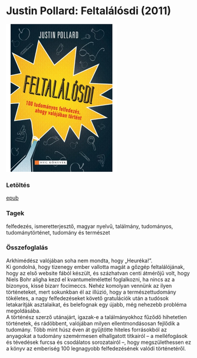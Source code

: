 # <a name="id_1008">Justin Pollard: Feltalálósdi (2011)</a>
<img src="https://github.com/BercziSandor/calibre_lib/raw/main/Justin%20Pollard/Feltalalosdi%20%281008%29/cover.jpg" alt="cover" width="300"/>

### Letöltés
[epub](https://github.com/BercziSandor/calibre_lib/raw/main/Justin%20Pollard/Feltalalosdi%20%281008%29/Feltalalosdi%20-%20Justin%20Pollard.epub)

### Tagek
felfedezés, ismeretterjesztő, magyar nyelvű, találmány, tudományos, tudománytörténet, tudomány és természet

### Összefoglalás
<p class="description">Arkhimédész valójában soha nem mondta, hogy „Heuréka!”.<br>Ki gondolná, hogy tizenegy ember vallotta magát a gőzgép feltalálójának, hogy az első website fából készült, és százhatvan centi átmérőjű volt, hogy Niels Bohr aligha kezd el kvantumelmélettel foglalkozni, ha nincs az a bizonyos, kissé bizarr focimeccs. Nehéz komolyan vennünk az ilyen történeteket, mert sokunkban él az illúzió, hogy a természettudomány tökéletes, a nagy felfedezéseket követő gratulációk után a tudósok letakarítják asztalaikat, és belefognak egy újabb, még nehezebb probléma megoldásába.<br>A történész szerző utánajárt, igazak-e a találmányokhoz fűződő hihetetlen történetek, és rádöbbent, valójában milyen ellentmondásosan fejlődik a tudomány. Több mint húsz éven át gyűjtötte hiteles forrásokból az anyagokat a tudomány szemérmesen elhallgatott titkairól – a melléfogások és tévedések furcsa és csodálatos sorozatairól –, hogy megszülethessen ez a könyv az emberiség 100 legnagyobb felfedezésének valódi történetéről.</p>


